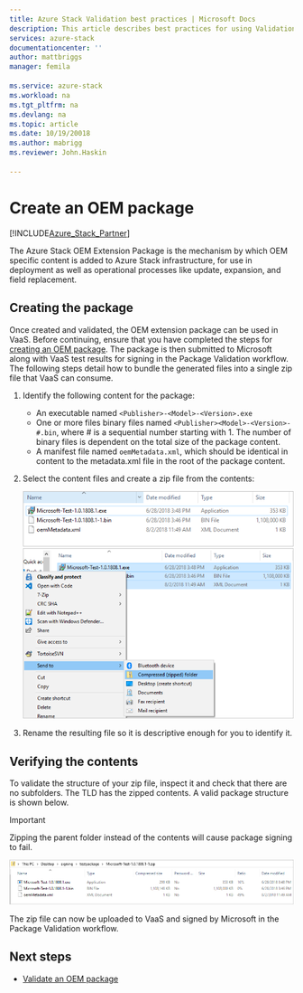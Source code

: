 ```yaml
---
title: Azure Stack Validation best practices | Microsoft Docs
description: This article describes best practices for using Validation as a Service.
services: azure-stack
documentationcenter: ''
author: mattbriggs
manager: femila

ms.service: azure-stack
ms.workload: na
ms.tgt_pltfrm: na
ms.devlang: na
ms.topic: article
ms.date: 10/19/20018
ms.author: mabrigg
ms.reviewer: John.Haskin

---
```


# Create an OEM package

[!INCLUDE[Azure_Stack_Partner](./includes/azure-stack-partner-appliesto.md)]

The Azure Stack OEM Extension Package is the mechanism by which OEM specific content is added to Azure Stack infrastructure, for use in deployment as well as operational processes like update, expansion, and field replacement.

## Creating the package

Once created and validated, the OEM extension package can be used in VaaS.  Before continuing, ensure that you have completed the steps for [creating an OEM package](https://microsoft.sharepoint.com/:w:/r/teams/cloudsolutions/Sacramento/_layouts/15/Doc.aspx?sourcedoc=%7BD7406069-7661-419C-B3B1-B6A727AB3972%7D&file=Azure%20Stack%20OEM%20Extension%20Package.docx&action=default&mobileredirect=true). The package is then submitted to Microsoft along with VaaS test results for signing in the Package Validation workflow. The following steps detail how to bundle the generated files into a single zip file that VaaS can consume.

1. Identify the following content for the package:
    - An executable named `<Publisher>-<Model>-<Version>.exe`
    - One or more files binary files named `<Publisher><Model>-<Version>-#.bin`, where # is a sequential number starting with 1. The number of binary files is dependent on the total size of the package content.
    - A manifest file named `oemMetadata.xml`, which should be identical in content to the metadata.xml file in the root of the package content.

2. Select the content files and create a zip file from the contents:

    ![Zip file contents](media/vaas-create-oem-package-1.png)
    ![Compress item contents](media/vaas-create-oem-package-2.png)

3. Rename the resulting file so it is descriptive enough for you to identify it.

## Verifying the contents

To validate the structure of your zip file, inspect it and check that there are no subfolders. The TLD has the zipped contents. A valid package structure is shown below.
> [!IMPORTANT]
> Zipping the parent folder instead of the contents will cause package signing to fail.

![Properly zipped package contents](media/vaas-create-oem-package-3.png)

The zip file can now be uploaded to VaaS and signed by Microsoft in the Package Validation workflow.

## Next steps

- [Validate an OEM package](azure-stack-vaas-validate-oem-package.md)
